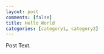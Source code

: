 ```yaml
---
layout: post
comments: [false]
title: Hello World
categories: [category1, category2]
---
```

Post Text.
